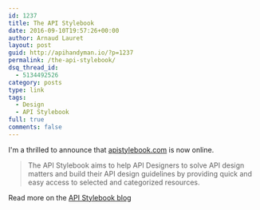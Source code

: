 ```yaml
---
id: 1237
title: The API Stylebook
date: 2016-09-10T19:57:26+00:00
author: Arnaud Lauret
layout: post
guid: http://apihandyman.io/?p=1237
permalink: /the-api-stylebook/
dsq_thread_id:
  - 5134492526
category: posts
type: link
tags:
  - Design
  - API Stylebook
full: true
comments: false
---
```

I'm a thrilled to announce that [apistylebook.com](http://apistylebook.com) is now online.

> The API Stylebook aims to help API Designers to solve API design matters and build their API design guidelines by providing quick and easy access to selected and categorized resources.

Read more on the [API Stylebook blog](http://apistylebook.com/blog/the-api-stylebook)
